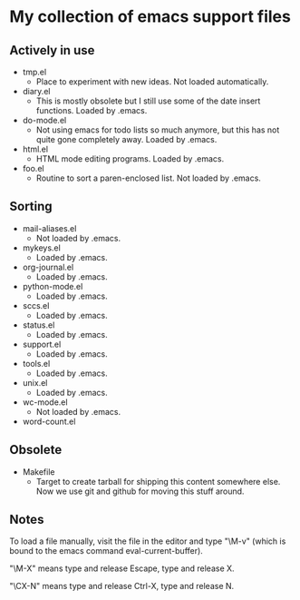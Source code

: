 # My collection of emacs support files

## Actively in use
  * tmp.el
    * Place to experiment with new ideas. Not loaded automatically.
  * diary.el
    * This is mostly obsolete but I still use some of the date insert
      functions. Loaded by .emacs.
  * do-mode.el
    * Not using emacs for todo lists so much anymore, but this has not quite gone 
      completely away. Loaded by .emacs.
  * html.el
    * HTML mode editing programs. Loaded by .emacs.
  * foo.el
    * Routine to sort a paren-enclosed list. Not loaded by .emacs.

## Sorting
  * mail-aliases.el
    * Not loaded by .emacs.
  * mykeys.el
    * Loaded by .emacs.
  * org-journal.el
    * Loaded by .emacs.
  * python-mode.el
    * Loaded by .emacs.
  * sccs.el
    * Loaded by .emacs.
  * status.el
    * Loaded by .emacs.
  * support.el
    * Loaded by .emacs.
  * tools.el
    * Loaded by .emacs.
  * unix.el
    * Loaded by .emacs.
  * wc-mode.el
    * Not loaded by .emacs.
  * word-count.el

## Obsolete
  * Makefile
    * Target to create tarball for shipping this content somewhere
      else. Now we use git and github for moving this stuff around.

## Notes

To load a file manually, visit the file in the editor and type "\M-v"
(which is bound to the emacs command eval-current-buffer).

"\M-X" means type and release Escape, type and release X.

"\CX-N" means type and release Ctrl-X, type and release N.